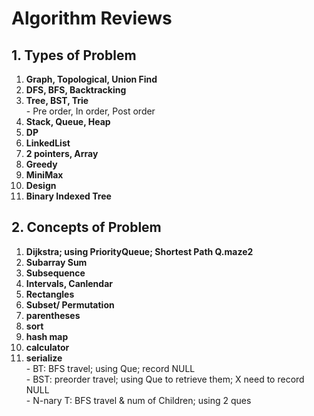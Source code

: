 # Algorithm Reviews

## 1. Types of Problem
1) __Graph, Topological, Union Find__
2) __DFS, BFS, Backtracking__
3) __Tree, BST, Trie__
<br/><t/>- Pre order, In order, Post order
4) __Stack, Queue, Heap__
5) __DP__
6) __LinkedList__
7) __2 pointers, Array__
8) __Greedy__
9) __MiniMax__
10) __Design__
11) __Binary Indexed Tree__

## 2. Concepts of Problem
1) __Dijkstra; using PriorityQueue; Shortest Path Q.maze2__
2) __Subarray Sum__
3) __Subsequence__
4) __Intervals, Canlendar__
5) __Rectangles__
6) __Subset/ Permutation__
7) __parentheses__
8) __sort__
9) __hash map__
10) __calculator__
11) __serialize__
<br/><t/>- BT: BFS travel; using Que; record NULL
<br/><t/>- BST: preorder travel; using Que to retrieve them; X need to record NULL
<br/><t/>- N-nary T: BFS travel & num of Children; using 2 ques
